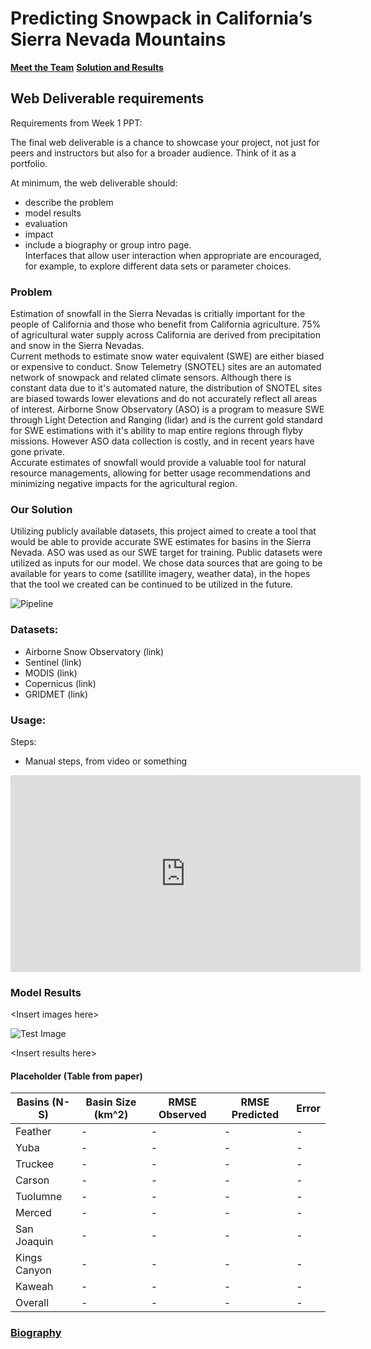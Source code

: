 # Predicting Snowpack in California’s Sierra Nevada Mountains

[__Meet the Team__](about_us.md)
[__Solution and Results__](solution_results.md)

## Web Deliverable requirements
Requirements from Week 1 PPT:  

The final web deliverable is a chance to showcase your project,
not just for peers and instructors but also for a broader
audience. Think of it as a portfolio. 

At minimum, the web deliverable should: 
- describe the problem
- model results
- evaluation
- impact
- include a biography or group intro page.   
Interfaces that allow user interaction when appropriate are encouraged, for example, to explore different data sets or parameter choices.

### Problem
Estimation of snowfall in the Sierra Nevadas is critially important for the people of California and those who benefit from California agriculture. 75% of agricultural water supply across California are derived from precipitation and snow in the Sierra Nevadas.  
Current methods to estimate snow water equivalent (SWE) are either biased or expensive to conduct. Snow Telemetry (SNOTEL) sites are an automated network of snowpack and related climate sensors. Although there is constant data due to it's automated nature, the distribution of SNOTEL sites are biased towards lower elevations and do not accurately reflect all areas of interest. Airborne Snow Observatory (ASO) is a program to measure SWE through Light Detection and Ranging (lidar) and is the current gold standard for SWE estimations with it's ability to map entire regions through flyby missions. However ASO data collection is costly, and in recent years have gone private.  
Accurate estimates of snowfall would provide a valuable tool for natural resource managements, allowing for better usage recommendations and minimizing negative impacts for the agricultural region.

### Our Solution
Utilizing publicly available datasets, this project aimed to create a tool that would be able to provide accurate SWE estimates for basins in the Sierra Nevada. ASO was used as our SWE target for training. Public datasets were utilized as inputs for our model. We chose data sources that are going to be available for years to come (satillite imagery, weather data), in the hopes that the tool we created can be continued to be utilized in the future.

![Pipeline](https://raw.githubusercontent.com/Seiris21/ucb2022.snowcast/ac0228f8296cc378b41d5b2340cfbe41e4d0ffb5/docs/assets/pipeline.png)


### Datasets:
- Airborne Snow Observatory (link)
- Sentinel (link)
- MODIS (link)
- Copernicus (link)
- GRIDMET (link)

### Usage:
Steps:
- Manual steps, from video or something


<iframe width="560" height="315" src="https://www.youtube.com/embed/CwJyJ6Lwvjg" title="Snowcast Tutorial" frameborder="0" allow="accelerometer; autoplay; clipboard-write; encrypted-media; gyroscope; picture-in-picture" allowfullscreen></iframe>

### Model Results
\<Insert images here>

![Test Image](https://raw.githubusercontent.com/Seiris21/ucb2022.snowcast/main/docs/assets/labeled.png)

\<Insert results here>
#### Placeholder (Table from paper)

| Basins (N-S) | Basin Size (km^2) | RMSE Observed | RMSE Predicted | Error |
| --- | --- | --- | --- | --- |
| Feather | - | - | - | - |
| Yuba | - | - | - | - |
| Truckee | - | - | - | - |
| Carson | - | - | - | - |
| Tuolumne | - | - | - | - |
| Merced | - | - | - | - |
| San Joaquin | - | - | - | - |
| Kings Canyon | - | - | - | - |
| Kaweah | - | - | - | - |
| Overall | - | - | - | - |

### [Biography](biography.md)
